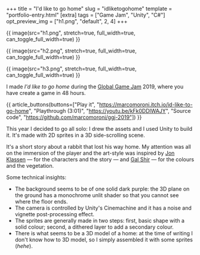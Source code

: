 +++
title = "I'd like to go home"
slug = "idliketogohome"
template = "portfolio-entry.html"
[extra]
tags = ["Game Jam", "Unity", "C#"]
opt_preview_img = ["h1.png", "default", 2, 4]
+++

{{ image(src="h1.png", stretch=true, full_width=true, can_toggle_full_width=true) }}

{{ image(src="h2.png", stretch=true, full_width=true, can_toggle_full_width=true) }}

{{ image(src="h3.png", stretch=true, full_width=true, can_toggle_full_width=true) }}

I made *I'd like to go home* during the [Global Game Jam](https://globalgamejam.org/) 2019, where you have create a game in 48 hours.

{{ article_buttons(buttons=["Play it", "https://marcomoroni.itch.io/id-like-to-go-home", "Playthrough (3:01)", "https://youtu.be/kFk0DDlWAJY", "Source code", "https://github.com/marcomoroni/ggj-2019"]) }}

This year I decided to go all solo: I drew the assets and I used Unity to build it. It's made with 2D sprites in a 3D side-scrolling scene.

It's a short story about a rabbit that lost his way home. My attention was all on the immersion of the player and the art-style was inspired by [Jon Klassen](http://jonklassen.tumblr.com/) — for the characters and the story — and [Gal Shir](https://galshir.com/) — for the colours and the vegetation.

Some technical insights:
* The background seems to be of one solid dark purple: the 3D plane on the ground has a monochrome unlit shader so that you cannot see where the floor ends.
* The camera is controlled by Unity's Cinemachine and it has a noise and vignette post-processing effect.
* The sprites are generally made in two steps: first, basic shape with a solid colour; second, a dithered layer to add a secondary colour.
* There is what seems to be a 3D model of a home: at the time of writing I don't know how to 3D model, so I simply assembled it with some sprites (*hehe*).